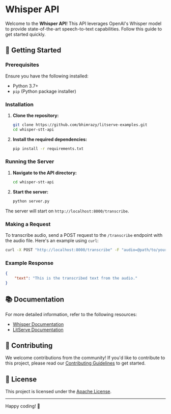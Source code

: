 # Whisper API

Welcome to the **Whisper API**! This API leverages OpenAI's Whisper model to provide state-of-the-art speech-to-text capabilities. Follow this guide to get started quickly.

## 🚀 Getting Started

### Prerequisites

Ensure you have the following installed:
- Python 3.7+
- `pip` (Python package installer)

### Installation

1. **Clone the repository:**
    ```sh
    git clone https://github.com/bhimrazy/litserve-examples.git
    cd whisper-stt-api
    ```

2. **Install the required dependencies:**
    ```sh
    pip install -r requirements.txt
    ```

### Running the Server

1. **Navigate to the API directory:**
    ```sh
    cd whisper-stt-api
    ```

2. **Start the server:**
    ```sh
    python server.py
    ```

The server will start on `http://localhost:8000/transcribe`.

### Making a Request

To transcribe audio, send a POST request to the `/transcribe` endpoint with the audio file. Here's an example using `curl`:

```sh
curl -X POST "http://localhost:8000/transcribe" -F "audio=@path/to/your/audio/file.wav"
```

### Example Response

```json
{
    "text": "This is the transcribed text from the audio."
}
```

## 📚 Documentation

For more detailed information, refer to the following resources:
- [Whisper Documentation](https://github.com/openai/whisper)
- [LitServe Documentation](https://github.com/Lightning-AI/litserve)

## 🤝 Contributing

We welcome contributions from the community! If you'd like to contribute to this project, please read our [Contributing Guidelines](../CONTRIBUTING.md) to get started.

## 📜 License

This project is licensed under the [Apache License](../LICENSE).

---

Happy coding! 🎉